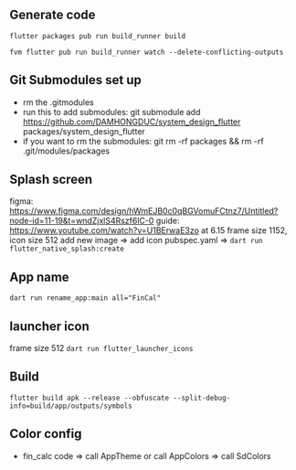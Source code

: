## Generate code

```
flutter packages pub run build_runner build

fvm flutter pub run build_runner watch --delete-conflicting-outputs
```

## Git Submodules set up

- rm the .gitmodules
- run this to add submodules: git submodule add https://github.com/DAMHONGDUC/system_design_flutter packages/system_design_flutter
- if you want to rm the submodules: git rm -rf packages && rm -rf .git/modules/packages

## Splash screen

figma: https://www.figma.com/design/hWmEJB0c0qBGVomuFCtnz7/Untitled?node-id=11-19&t=wndZjxlS4Rszf6lC-0
guide: https://www.youtube.com/watch?v=U1BErwaE3zo at 6.15
frame size 1152, icon size 512
add new image => add icon pubspec.yaml => `dart run flutter_native_splash:create`

## App name

`dart run rename_app:main all="FinCal"`

## launcher icon

frame size 512
`dart run flutter_launcher_icons`

## Build

`flutter build apk --release --obfuscate --split-debug-info=build/app/outputs/symbols`

## Color config

- fin_calc code => call AppTheme or call AppColors => call SdColors
